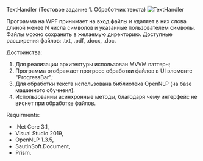 TextHandler (Тестовое задание 1. Обработчик текста)
![TextHandler](https://github.com/Ellips2/TextHandler/assets/101618933/9d03bbc0-5877-430a-a18e-cb63b3f3b4a1)

Программа на WPF принимает на вход файлы и удаляет в них слова длиной менее N числа символов и указанные пользователем символы. Файлы можно сохранить в желаемую директорию. Доступные расширения файлов: .txt, .pdf, .docx, .doc.

Достоинства:
1. Для реализации архитектуры использован MVVM паттерн;
2. Программа отображает прогресс обработки файлов в UI элементе "ProgressBar";
3. Для обработки текста использована библиотека OpenNLP (на базе машинного обучнеия).
4. Использованны асинхронные методы, благодаря чему интерфейс не виснет при обработке файлов.

Requirments:
- .Net Core 3.1, 
- Visual Studio 2019, 
- OpenNLP 1.3.5, 
- SautinSoft.Document, 
- Prism.
